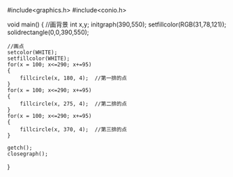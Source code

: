 #include<graphics.h>
#include<conio.h>

void main()
{
	//画背景
	int x,y;
	initgraph(390,550);
	setfillcolor(RGB(31,78,121));
	solidrectangle(0,0,390,550);

	//画点
	setcolor(WHITE);
	setfillcolor(WHITE);
	for(x = 100; x<=290; x+=95)
	{
		fillcircle(x, 180, 4);	//第一排的点
	}
	for(x = 100; x<=290; x+=95)
	{
		fillcircle(x, 275, 4);	//第二排的点
	}
	for(x = 100; x<=290; x+=95)
	{
		fillcircle(x, 370, 4);	//第三排的点
	}
	
	getch();
	closegraph();

}
